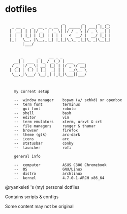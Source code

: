 # dotfiles

                              _        _      _   _ 
       _ __ _   _  __ _ _ __ | | _____| | ___| |_(_)
      | '__| | | |/ _` | '_ \| |/ / _ \ |/ _ \ __| |
      | |  | |_| | (_| | | | |   <  __/ |  __/ |_| |
      |_|   \__, |\__,_|_| |_|_|\_\_ _|_|\_ _|\__|_|
            |___/                                   


           _       _    __ _ _           
        __| | ___ | |_ / _(_) | ___  ___ 
       / _` |/ _ \| __| |_| | |/ _ \/ __|
      | (_| | (_) | |_|  _| | |  __/\__ \
       \__,_|\___/ \__|_| |_|_|\___||___/
                                                         
            

        my current setup

        --  window manager    bspwm (w/ sxhkd) or openbox
        --  term font         terminus
        --  gui font          roboto
        --  shell             bash
        --  editor            vim
        --  term emulators    xterm, urxvt & crt
        --  file managers     ranger & thunar
        --  browser           firefox
        --  theme (gtk)       arc-dark
        --  icons             arc
        --  statusbar         conky
        --  launcher          rofi

        general info

        --  computer          ASUS C300 Chromebook
        --  OS                GNU/Linux
        --  distro            archlinux
        --  kernel            4.7.0-1-ARCH x86_64



  @ryankeleti 's (my) personal dotfiles

  Contains scripts & configs

  Some content may not be original

